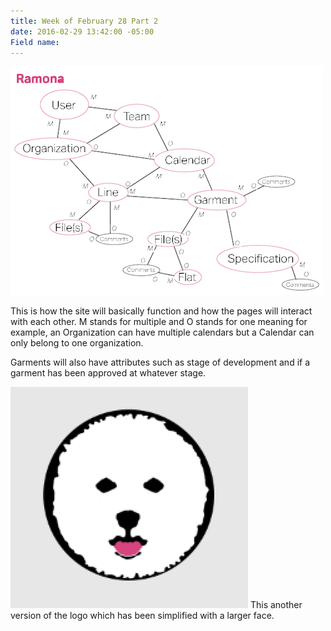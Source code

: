 ```yaml
---
title: Week of February 28 Part 2
date: 2016-02-29 13:42:00 -05:00
Field name:
---
```


![Screen Shot 2016-02-29 at 1.39.28 PM.png](/uploads/Screen%20Shot%202016-02-29%20at%201.39.28%20PM.png)

This is how the site will basically function and how the pages will interact with each other. M stands for multiple and O stands for one meaning for example, an Organization can have multiple calendars but a Calendar can only belong to one organization.

Garments will also have attributes such as stage of development and if a garment has been approved at whatever stage.

![Screen Shot 2016-02-28 at 11.58.35 PM.png](/uploads/Screen%20Shot%202016-02-28%20at%2011.58.35%20PM.png)
This another version of the logo which has been simplified with a larger face.

